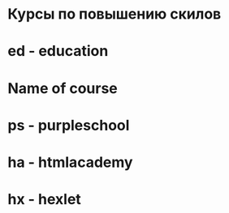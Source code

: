 # Курсы по повышению скилов

# ed - education

# Name of course

# ps - purpleschool
# ha - htmlacademy
# hx - hexlet
